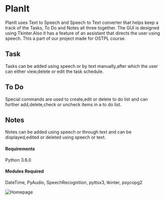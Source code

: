 # PlanIt 
PlanIt uses Text to Speech and Speech to Text converter that helps keep a track of the Tasks, To Do and Notes all three together. The GUI is designed using Tkinter.Also it has a feature of an assistant that directs the user using speech.
This a part of our project made for OSTPL course.
## Task
Tasks can be added using speech or by text manually,after which the user can either view,delete or edit the task schedule.
## To Do
Special commands are used to create,edit or delete to do list and can further add,delete,check or uncheck items in a to do list.
## Notes
Notes can be added using speech or through text and can be displayed,edited or deleted using speech or text.
#### Requirements
Python 3.6.0
#### Modules Required
DateTime,
PyAudio,
SpeechRecognition,
pyttsx3,
tkinter,
psycopg2

![Homepage](https://user-images.githubusercontent.com/50228870/82469358-83561f80-9ae1-11ea-8d2e-9d1bbb6ae09a.PNG)

